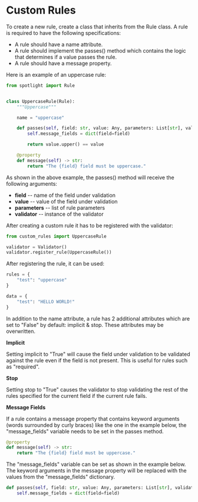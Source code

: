 # Custom Rules

To create a new rule, create a class that inherits from the Rule class. A rule is required to have the following specifications:

- A rule should have a name attribute.
- A rule should implement the passes() method which contains the logic that determines if a value passes the rule.
- A rule should have a message property.

Here is an example of an uppercase rule:
```python
from spotlight import Rule


class UppercaseRule(Rule):
    """Uppercase"""

    name = "uppercase"

    def passes(self, field: str, value: Any, parameters: List[str], validator) -> bool:
        self.message_fields = dict(field=field)

        return value.upper() == value

    @property
    def message(self) -> str:
        return "The {field} field must be uppercase."
```

As shown in the above example, the passes() method will receive the following arguments:

- **field** -- name of the field under validation
- **value** -- value of the field under validation
- **parameters** -- list of rule parameters
- **validator** -- instance of the validator

After creating a custom rule it has to be registered with the validator:
```python
from custom_rules import UppercaseRule

validator = Validator()
validator.register_rule(UppercaseRule())
```

After registering the rule, it can be used:
```python
rules = {
    "test": "uppercase"
}

data = {
    "test": "HELLO WORLD!"
}
```

In addition to the name attribute, a rule has 2 additional attributes which are set to "False" by default: implicit & stop. These attributes may be overwritten. 

**Implicit**

Setting implicit to "True" will cause the field under validation to be validated against the rule even if the field is not present. This is useful for rules such as "required".

**Stop**

Setting stop to "True" causes the validator to stop validating the rest of the rules specified for the current field if the current rule fails. 

**Message Fields**

If a rule contains a message property that contains keyword arguments (words surrounded by curly braces) like the one in the example below, the "message_fields" variable needs to be set in the passes method.
```python
@property
def message(self) -> str:
    return "The {field} field must be uppercase."
```

The "message_fields" variable can be set as shown in the example below. The keyword arguments in the message property will be replaced with the values from the "message_fields" dictionary.
```python
def passes(self, field: str, value: Any, parameters: List[str], validator) -> bool:
    self.message_fields = dict(field=field)
```
